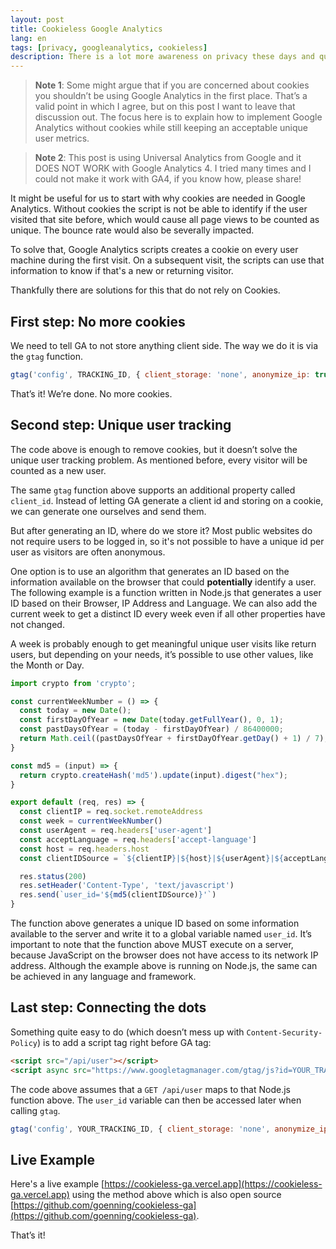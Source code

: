 ```yaml
---
layout: post
title: Cookieless Google Analytics
lang: en
tags: [privacy, googleanalytics, cookieless]
description: There is a lot more awareness on privacy these days and quite a few solutions that are cookieless. Google Analytics is notorious for using Cookies, but did you know that you can actually configure it to be Cookieless as well? This post has everything you need to get started.
---
```


> **Note 1**: Some might argue that if you are concerned about cookies you shouldn’t be using Google Analytics in the first place. That’s a valid point in which I agree, but on this post I want to leave that discussion out. The focus here is to explain how to implement Google Analytics without cookies while still keeping an acceptable unique user metrics.

> **Note 2**: This post is using Universal Analytics from Google and it DOES NOT WORK with Google Analytics 4. I tried many times and I could not make it work with GA4, if you know how, please share!

It might be useful for us to start with why cookies are needed in Google Analytics. Without cookies the script is not be able to identify if the user visited that site before, which would cause all page views to be counted as unique. The bounce rate would also be severally impacted. 

To solve that, Google Analytics scripts creates a cookie on every user machine during the first visit. On a subsequent visit, the scripts can use that information to know if that's a new or returning visitor.

Thankfully there are solutions for this that do not rely on Cookies.

## First step: No more cookies

We need to tell GA to not store anything client side. The way we do it is via the `gtag` function.

```js
gtag('config', TRACKING_ID, { client_storage: 'none', anonymize_ip: true })
```

That’s it! We’re done. No more cookies.

## Second step: Unique user tracking

The code above is enough to remove cookies, but it doesn’t solve the unique user tracking problem. As mentioned before, every visitor will be counted as a new user.

The same `gtag` function above supports an additional property called `client_id`. Instead of letting GA generate a client id and storing on a cookie, we can generate one ourselves and send them. 

But after generating an ID, where do we store it? Most public websites do not require users to be logged in, so it's not possible to have a unique id per user as visitors are often anonymous.

One option is to use an algorithm that generates an ID based on the information available on the browser that could **potentially** identify a user. The following example is a function written in Node.js that generates a user ID based on their Browser, IP Address and Language. We can also add the current week to get a distinct ID every week even if all other properties have not changed. 

A week is probably enough to get meaningful unique user visits like return users, but depending on your needs, it’s possible to use other values, like the Month or Day.

```js
import crypto from 'crypto';

const currentWeekNumber = () => {
  const today = new Date();
  const firstDayOfYear = new Date(today.getFullYear(), 0, 1);
  const pastDaysOfYear = (today - firstDayOfYear) / 86400000;
  return Math.ceil((pastDaysOfYear + firstDayOfYear.getDay() + 1) / 7);
}

const md5 = (input) => {
  return crypto.createHash('md5').update(input).digest("hex");
}

export default (req, res) => {
  const clientIP = req.socket.remoteAddress
  const week = currentWeekNumber()
  const userAgent = req.headers['user-agent']
  const acceptLanguage = req.headers['accept-language']
  const host = req.headers.host
  const clientIDSource = `${clientIP}|${host}|${userAgent}|${acceptLanguage}|${week}`

  res.status(200)
  res.setHeader('Content-Type', 'text/javascript')
  res.send(`user_id='${md5(clientIDSource)}'`)
}
```

The function above generates a unique ID based on some information available to the server and write it to a global variable named `user_id`. It’s important to note that the function above MUST execute on a server, because JavaScript on the browser does not have access to its network IP address. Although the example above is running on Node.js, the same can be achieved in any language and framework.

## Last step: Connecting the dots

Something quite easy to do (which doesn’t mess up with `Content-Security-Policy`) is to add a script tag right before GA tag:

```html
<script src="/api/user"></script>
<script async src="https://www.googletagmanager.com/gtag/js?id=YOUR_TRACKING_ID"></script>
```

The code above assumes that a `GET /api/user` maps to that Node.js function above. The `user_id` variable can then be accessed later when calling `gtag`.

```js
gtag('config', YOUR_TRACKING_ID, { client_storage: 'none', anonymize_ip: true, client_id: window.user_id })
```

## Live Example

Here's a live example [https://cookieless-ga.vercel.app](https://cookieless-ga.vercel.app) using the method above which is also open source [https://github.com/goenning/cookieless-ga](https://github.com/goenning/cookieless-ga).

That’s it!
